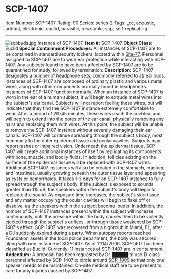 # SCP-1407
Item Number: SCP-1407
Rating: 90
Series: series-2
Tags: _cc, acoustic, artifact, electronic, euclid, parasitic, rewritable, scp, self-replicating

---

![scpbuds.jpg](https://scp-wiki.wdfiles.com/local--files/scp-1407/scpbuds.jpg)
Instance of SCP-1407.
**Item #:** SCP-1407
**Object Class:** Euclid
**Special Containment Procedures:** All instances of SCP-1407 are to be contained in standard security lockers, located within [Site-77](/secure-facility-dossier-site-77). Personnel assigned to SCP-1407 are to wear ear protection while interacting with SCP-1407. Any subjects found to have been affected by SCP-1407 are to be quarantined for study, followed by termination.
**Description:** SCP-1407 designates a number of headphone sets, commonly referred to as ear buds. Instances of SCP-1407 are composed of ordinary plastic and various metal wires, along with other components normally found in headphones. Instances of SCP-1407 function normally.
When an instance of SCP-1407 is worn in the ear of a human subject, it will begin to extrude metal wires into the subject's ear canal. Subjects will not report feeling these wires, but will indicate that they find the SCP-1407 instance extremely comfortable to wear. After a period of 20-45 minutes, these wires reach the cochlea, and will begin to extend into the pores of the ear canal, physically removing any hairs and replacing them with wires. At this point, the subject will be unable to remove the SCP-1407 instance without severely damaging their ear canals.
SCP-1407 will continue spreading through the subject's body, most commonly to the outer epidermal tissue and ocular cavities. Subjects may report rashes or impaired vision. Underneath the epidermal tissue, SCP-1407 will create additional instances of itself by replicating its components with bone, muscle, and bodily fluids. In addition, follicles existing on the surface of the epidermal tissue will be replaced with SCP-1407 wires. Additional SCP-1407 instances will also be created in the stomach, cranium, and intestines, usually growing beneath the outer tissue layer and appearing as cysts or hemorrhoids. It takes 1-3 days for an SCP-1407 instance to fully spread through the subject's body.
If the subject is exposed to sounds greater than 115 dB, the speakers within the subject's body will begin to replicate the sound. As exposure time increases, the subject's skin tissue and any matter occupying the ocular cavities will begin to flake off or dissolve, as the speakers within the subject become louder. In addition, the number of SCP-1407 instances present within the subject will increase continuously, until the pressure within the body causes them to be violently ejected through the subject's orifices, or through tissue weakened by SCP-1407's effect.
SCP-1407 was recovered from a nightclub in Miami, FL, after a DJ suddenly expired during a party. When autopsy reports reached Foundation assets in the local police department, the body was secured along with one instance of SCP-1407. As of 11/14/2006, SCP-1407 has been classified as Euclid.
Currently, 11 instances of SCP-1407 are in containment.
**Addendum:** A proposal has been requested by Dr. █████ to use D-class personnel affected by SCP-1407 to circle around [SCP-1009](/scp-1009) so that only one speaker needs to be maintained. On-site medical staff are to be present to care for any injuries caused by SCP-1407.